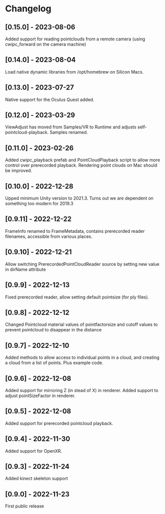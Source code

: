 # Changelog

## [0.15.0] - 2023-08-06

Added support for reading pointclouds from a remote camera (using cwipc_forward on the camera machine)

## [0.14.0] - 2023-08-04

Load native dynamic libraries from /opt/homebrew on Silicon Macs.

## [0.13.0] - 2023-07-27

Native support for the Oculus Quest added.


## [0.12.0] - 2023-03-29

ViewAdjust has moved from Samples/VR to Runtime and adjusts self-pointcloud-playback.
Samples renamed.

## [0.11.0] - 2023-02-26

Added cwipc\_playback prefab and PointCloudPlayback script to allow more control over prerecorded playback.
Rendering point clouds on Mac should be improved.

## [0.10.0] - 2022-12-28

Upped minimum Unity version to 2021.3. Turns out we are dependent on something too modern for 2019.3

## [0.9.11] - 2022-12-22

FrameInfo renamed to FrameMetadata, contains prerecorded reader filenames, accessible from various places.

## [0.9.10] - 2022-12-21

Allow switching PrerecordedPointCloudReader source by setting new value in dirName attribute

## [0.9.9] - 2022-12-13

Fixed prerecorded reader, allow setting default pointsize (for ply files).

## [0.9.8] - 2022-12-12

Changed Pointcloud material values of pointfactorsize and cutoff values to prevent pointcloud to disappear in the distance

## [0.9.7] - 2022-12-10

Added methods to allow access to individual points in a cloud, and creating a cloud from a list of points. Plus example code.

## [0.9.6] - 2022-12-08

Added support for mirroring Z (in stead of X) in renderer.
Added support to adjust pointSizeFactor in renderer.

## [0.9.5] - 2022-12-08

Added support for prerecorded pointcloud playback.

## [0.9.4] - 2022-11-30

Added support for OpenXR.

## [0.9.3] - 2022-11-24

Added kinect skeleton support

## [0.9.0] - 2022-11-23

First public release